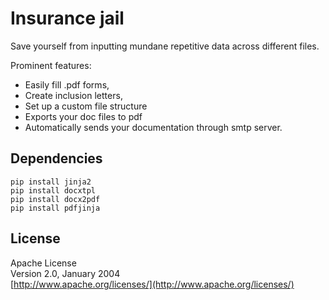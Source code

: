 # Insurance jail
Save yourself from inputting mundane repetitive data across different files.

Prominent features:

- Easily fill .pdf forms,
- Create inclusion letters, 
- Set up a custom file structure
- Exports your doc files to pdf
- Automatically sends your documentation through smtp server.

## Dependencies
``
pip install jinja2
`` <br>
``
pip install docxtpl
``<br>
``
pip install docx2pdf
`` <br>
``
pip install pdfjinja
``

## License
Apache License<br>
Version 2.0, January 2004<br>
[http://www.apache.org/licenses/](http://www.apache.org/licenses/)